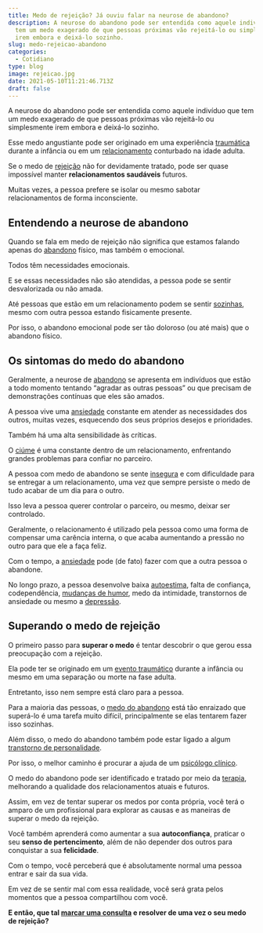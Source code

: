 ```yaml
---
title: Medo de rejeição? Já ouviu falar na neurose de abandono?
description: A neurose do abandono pode ser entendida como aquele indivíduo que
  tem um medo exagerado de que pessoas próximas vão rejeitá-lo ou simplesmente
  irem embora e deixá-lo sozinho.
slug: medo-rejeicao-abandono
categories:
  - Cotidiano
type: blog
image: rejeicao.jpg
date: 2021-05-10T11:21:46.713Z
draft: false
---
```


A neurose do abandono pode ser entendida como aquele indivíduo que tem um medo exagerado de que pessoas próximas vão rejeitá-lo ou simplesmente irem embora e deixá-lo sozinho.

Esse medo angustiante pode ser originado em uma experiência [traumática](https://yuribusin.com.br/estresse-pos-traumatico/) durante a infância ou em um [relacionamento](https://yuribusin.com.br/5-comportamentos-que-dificultam-o-relacionamento-amoroso/) conturbado na idade adulta.

Se o medo de [rejeição](https://yuribusin.com.br/yuri-busin-na-midia/boa-forma-responde-rejeicao-yuri-busin-psicologo/) não for devidamente tratado, pode ser quase impossível manter **relacionamentos saudáveis** futuros.

Muitas vezes, a pessoa prefere se isolar ou mesmo sabotar relacionamentos de forma inconsciente.

## Entendendo a neurose de abandono

Quando se fala em medo de rejeição não significa que estamos falando apenas do [abandono](https://yuribusin.com.br/medo-abandono/) físico, mas também o emocional.

Todos têm necessidades emocionais.

E se essas necessidades não são atendidas, a pessoa pode se sentir desvalorizada ou não amada.

Até pessoas que estão em um relacionamento podem se sentir [sozinhas](https://www.google.com/url?client=internal-element-cse&cx=013413282715532661870:5z8llcwtwhy&q=https://yuribusin.com.br/sozinha-e-se-sentir-solitaria/&sa=U&ved=2ahUKEwj1g9u676bwAhXkrJUCHWlwBGIQFjAAegQIABAC&usg=AOvVaw3JRo2vkE9hyysAvS1BDaSh), mesmo com outra pessoa estando fisicamente presente.

Por isso, o abandono emocional pode ser tão doloroso (ou até mais) que o abandono físico.

## Os sintomas do medo do abandono

Geralmente, a neurose de [abandono](https://yuribusin.com.br/medo-abandono/) se apresenta em indivíduos que estão a todo momento tentando “agradar as outras pessoas” ou que precisam de demonstrações contínuas que eles são amados.

A pessoa vive uma [ansiedade](https://yuribusin.com.br/o-que-fazer-diante-de-uma-crise-de-ansiedade/) constante em atender as necessidades dos outros, muitas vezes, esquecendo dos seus próprios desejos e prioridades.

Também há uma alta sensibilidade às críticas.

O [ciúme](https://www.google.com/url?client=internal-element-cse&cx=013413282715532661870:5z8llcwtwhy&q=https://yuribusin.com.br/ciumes-sofrimento-de-muitos-e-amor-de-poucos/&sa=U&ved=2ahUKEwjc-8Wn76bwAhVUqpUCHc2-BqkQFjAEegQIAxAC&usg=AOvVaw2YPMkoFSwtb6ZeTRDazzKa) é uma constante dentro de um relacionamento, enfrentando grandes problemas para confiar no parceiro.

A pessoa com medo de abandono se sente [insegura](https://yuribusin.com.br/5-dicas-para-vencer-a-inseguranca-no-relacionamento/) e com dificuldade para se entregar a um relacionamento, uma vez que sempre persiste o medo de tudo acabar de um dia para o outro.

Isso leva a pessoa querer controlar o parceiro, ou mesmo, deixar ser controlado.

Geralmente, o relacionamento é utilizado pela pessoa como uma forma de compensar uma carência interna, o que acaba aumentando a pressão no outro para que ele a faça feliz.

Com o tempo, a [ansiedade](https://yuribusin.com.br/terapia-para-ansiedade/) pode (de fato) fazer com que a outra pessoa o abandone.

No longo prazo, a pessoa desenvolve baixa [autoestima](https://yuribusin.com.br/como-aumentar-a-autoestima/), falta de confiança, codependência, [mudanças de humor](https://yuribusin.com.br/transtornos-do-humor/), medo da intimidade, transtornos de ansiedade ou mesmo a [depressão](https://yuribusin.com.br/8-sintomas-de-depressao-que-voce-precisa-reconhecer/).

## Superando o medo de rejeição

O primeiro passo para **superar o medo** é tentar descobrir o que gerou essa preocupação com a rejeição.

Ela pode ter se originado em um [evento traumático](https://yuribusin.com.br/estresse-pos-traumatico/) durante a infância ou mesmo em uma separação ou morte na fase adulta.

Entretanto, isso nem sempre está claro para a pessoa.

Para a maioria das pessoas, o [medo do abandono](https://www.google.com/url?client=internal-element-cse&cx=013413282715532661870:5z8llcwtwhy&q=https://yuribusin.com.br/medo-abandono/&sa=U&ved=2ahUKEwj464iU76bwAhVLqZUCHeJJCfkQFjAAegQIARAC&usg=AOvVaw20AWrGrdvRMQvvRRWJMFS6) está tão enraizado que superá-lo é uma tarefa muito difícil, principalmente se elas tentarem fazer isso sozinhas.

Além disso, o medo do abandono também pode estar ligado a algum [transtorno de personalidade](https://yuribusin.com.br/transtorno-de-personalidade/).

Por isso, o melhor caminho é procurar a ajuda de um [psicólogo clínico](https://yuribusin.com.br/pra-que-serve-um-psicologo-clinico/).

O medo do abandono pode ser identificado e tratado por meio da [terapia](https://yuribusin.com.br/medo-de-ir-ao-psicologo-confira-6-motivos-para-fazer-terapia/), melhorando a qualidade dos relacionamentos atuais e futuros.

Assim, em vez de tentar superar os medos por conta própria, você terá o amparo de um profissional para explorar as causas e as maneiras de superar o medo da rejeição.

Você também aprenderá como aumentar a sua **autoconfiança**, praticar o seu **senso de pertencimento**, além de não depender dos outros para conquistar a sua **felicidade**.

Com o tempo, você perceberá que é absolutamente normal uma pessoa entrar e sair da sua vida.

Em vez de se sentir mal com essa realidade, você será grata pelos momentos que a pessoa compartilhou com você.

**E então, que tal [marcar uma consulta](https://yuribusin.com.br/contato/) e resolver de uma vez o seu medo de rejeição?**
